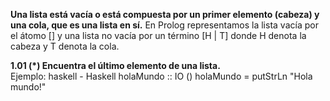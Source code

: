 **Una lista está vacía o está compuesta por un primer elemento (cabeza) y una cola, que es una lista en sí.** En Prolog representamos la lista vacía por el átomo [] y una lista no vacía por un término [H | T] donde H denota la cabeza y T denota la cola.  

**1.01 (*) Encuentra el último elemento de una lista.**  
Ejemplo:
haskell - Haskell
holaMundo :: IO ()
holaMundo = putStrLn "Hola mundo!"
